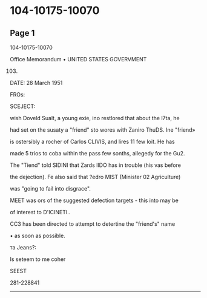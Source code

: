 # 104-10175-10070

## Page 1

104-10175-10070

Office Memorandum • UNITED STATES GOVERVMENT

103.

DATE: 28 March 1951

FROs:

SCEJECT:

wish Doveld Sualt, a young exie, ino restlored that about the l7ta, he

had set on the susaty a "friend" sto wores with Zaniro ThuDS. Ine "friend»

is ostersibly a rocher of Carlos CLIVIS, and lires 11 few loit. He has

made 5 trios to coba within the pass few sonths, allegedy for the Gu2.

The "Tiend" told SIDINI that Zards IlDO has in trouble (his vas before

the dejection). Fe also said that ?edro MIST (Minister 02 Agriculture)

was "going to fail into disgrace".

MEET was ors of the suggested defection targets - this into may be

of interest to D'ICINETI..

CC3 has been directed to attempt to detertine the "friend's" name

• as soon as possible.

та Jeans?:

Is seteem to me coher

SEEST

281-228841

---

